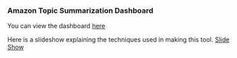 ### Amazon Topic Summarization Dashboard


You can view the dashboard [here](https://plot.ly/dashboard/aaronbroderickpiano:34/view?share_key=jNG1qLEKJqP71Vdn3u6tqi)

Here is a slideshow explaining the techniques used in making this tool.  [Slide Show](https://docs.google.com/presentation/d/1SiGHI9DBFgbuVU0lKRGzbfythpCZdUpBPW1EREcXaPY/edit?usp=sharing)
